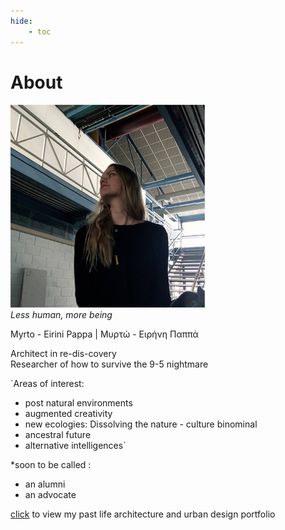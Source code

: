 ```yaml
---
hide:
    - toc
---
```

# About

![](profile.jpg)  
*Less human, more being*  


Myrto - Eirini Pappa   |   Μυρτώ - Ειρήνη Παππά   

Architect in re-dis-covery  
Researcher of how to survive the 9-5 nightmare    


`Areas of interest:  
- post natural environments  
- augmented creativity  
- new ecologies: Dissolving the nature - culture binominal  
- ancestral future  
- alternative intelligences`  

*soon to be called :  
- an alumni  
- an advocate

[click](https://issuu.com/myrtopappa9/docs/portfolio) to view my past life architecture and urban design portfolio
